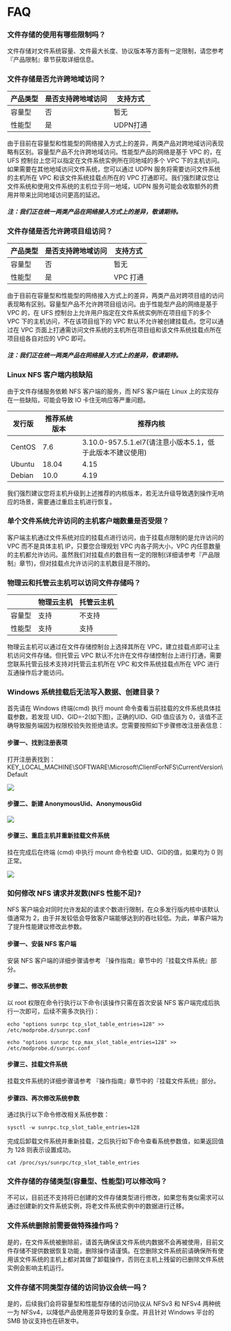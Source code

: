 # FAQ

### 文件存储的使用有哪些限制吗？
文件存储对文件系统容量、文件最大长度、协议版本等方面有一定限制，请您参考『产品限制』章节获取详细信息。

### 文件存储是否允许跨地域访问？
|产品类型   |是否支持跨地域访问   |支持方式  |
|--------|--------|--------|
|容量型	|否	|暂无|
|性能型	|是	|UDPN打通|

由于目前在容量型和性能型的网络接入方式上的差异，两类产品对跨地域访问表现略有区别。容量型产品不允许跨地域访问。性能型产品的网络是基于 VPC 的，在 UFS 控制台上您可以指定在文件系统实例所在同地域的多个 VPC 下的主机访问。如果需要在其他地域访问文件系统，您可以通过 UDPN 服务将需要访问文件系统的主机所在 VPC 和该文件系统挂载点所在的 VPC 打通即可。我们强烈建议您让文件系统和使用文件系统的主机位于同一地域，UDPN 服务可能会收取额外的费用并带来比同地域访问更高的延迟。

####  *注：我们正在统一两类产品在网络接入方式上的差异，敬请期待。*

### 文件存储是否允许跨项目组访问？
|产品类型   |是否支持跨地域访问   |支持方式  |
|--------|--------|--------|
|容量型	|否	|暂无|
|性能型	|是	|VPC 打通|

由于目前在容量型和性能型的网络接入方式上的差异，两类产品对跨项目组的访问表现略有区别。容量型产品不允许跨项目组访问。由于性能型产品的网络是基于 VPC 的，在 UFS 控制台上允许用户指定在文件系统实例所在项目组下的多个 VPC 下的主机访问，不在该项目组下的 VPC 默认不允许被创建挂载点。您可以通过在 VPC 页面上打通需访问文件系统的主机所在项目组和该文件系统挂载点所在项目组各自对应的 VPC 即可。

#### *注：我们正在统一两类产品在网络接入方式上的差异，敬请期待。*

### Linux NFS 客户端内核缺陷
由于文件存储服务依赖 NFS 客户端的服务，而 NFS 客户端在 Linux 上的实现存在一些缺陷，可能会导致 IO 卡住无响应等严重问题。

|发行版  |推荐系统版本  |推荐内核  |
|--------|--------|--------|
|CentOS	|7.6	|3.10.0-957.5.1.el7(请注意小版本5.1，低于此版本不建议使用)|
|Ubuntu	|18.04	|4.15|
|Debian	|10.0	|4.19|

我们强烈建议您将主机升级到上述推荐的内核版本，若无法升级导致遇到操作无响应的场景，需要通过重启主机进行恢复。

### 单个文件系统允许访问的主机客户端数量是否受限？
客户端主机通过文件系统对应的挂载点进行访问，由于挂载点限制的是允许访问的 VPC 而不是具体主机 IP，只要您合理规划 VPC 内各子网大小，VPC 内任意数量的主机都允许访问。虽然我们对挂载点的数目有一定的限制(详细请参考『产品限制』章节)，但对挂载点允许访问的主机数目是不限的。

### 物理云和托管云主机可以访问文件存储吗？

|   |物理云主机|托管云主机|
|--------|--------|--------|
|容量型	|支持	|不支持|
|性能型	|支持	|支持|

物理云主机可以通过在文件存储控制台上选择其所在 VPC，建立挂载点即可让主机访问文件存储。但托管云 VPC 默认不允许在文件存储控制台上进行打通，需要您联系托管云技术支持对托管云主机所在 VPC 和文件系统挂载点所在 VPC 进行互通操作后才能访问。

### Windows 系统挂载后无法写入数据、创建目录？
首先请在 Windows 终端(cmd) 执行 mount 命令查看当前挂载的文件系统具体挂载参数，若发现 UID、GID=-2(如下图)，正确的UID、GID 值应该为 0，该值不正确导致服务端因为权限校验失败拒绝请求。您需要按照如下步骤修改注册表信息：

#### 步骤一、找到注册表项
打开注册表找到：KEY_LOCAL_MACHINE\\SOFTWARE\\Microsoft\\ClientForNFS\\CurrentVersion\\Default

![](/images/image_faq1.png)

#### 步骤二、新建 AnonymousUid、AnonymousGid

![](/images/image_faq2.png)

#### 步骤三、重启主机并重新挂载文件系统
挂在完成后在终端 (cmd) 中执行 mount 命令检查 UID、GID的值，如果均为 0 则正常。

![](/images/image_faq3.png)

### 如何修改 NFS 请求并发数(NFS 性能不足)?
NFS 客户端会对同时允许发起的请求个数进行限制，在众多发行版内核中该默认值通常为 2，由于并发较低会导致客户端能够达到的吞吐较低。为此，单客户端为了提升性能建议修改此参数。

#### 步骤一、安装 NFS 客户端
安装 NFS 客户端的详细步骤请参考 『操作指南』章节中的『挂载文件系统』部分。

#### 步骤二、修改系统参数
以 root 权限在命令行执行以下命令(该操作只需在首次安装 NFS 客户端完成后执行一次即可，后续不需多次执行)：

    echo "options sunrpc tcp_slot_table_entries=128" >> /etc/modprobe.d/sunrpc.conf

    echo "options sunrpc tcp_max_slot_table_entries=128" >> /etc/modprobe.d/sunrpc.conf

#### 步骤三、挂载文件系统
挂载文件系统的详细步骤请参考 『操作指南』章节中的『挂载文件系统』部分。

#### 步骤四、再次修改系统参数
通过执行以下命令修改相关系统参数：

    sysctl -w sunrpc.tcp_slot_table_entries=128

完成后卸载文件系统并重新挂载，之后执行如下命令查看系统参数值，如果返回值为 128 则表示设置成功。

    cat /proc/sys/sunrpc/tcp_slot_table_entries

### 文件存储的存储类型(容量型、性能型)可以修改吗？
不可以，目前还不支持将已创建的文件存储类型进行修改，如果您有类似需求可以通过创建新的文件系统实例，将老文件系统实例中的数据进行迁移。

### 文件系统删除前需要做特殊操作吗？
是的，在文件系统被删除前，请首先确保该文件系统内数据不会再被使用，目前文件存储不提供数据恢复功能，删除操作请谨慎。在您删除文件系统前请确保所有使用该文件系统的主机上都对其做了卸载操作，否则在主机上残留的已删除文件系统实例会影响主机运行。

### 文件存储不同类型存储的访问协议会统一吗？
是的，后续我们会将容量型和性能型存储的访问协议从 NFSv3 和 NFSv4 两种统一为 NFSv4，以降低产品使用差异导致的复杂度。并且针对 Windows 平台的 SMB 协议支持也在研发中。

